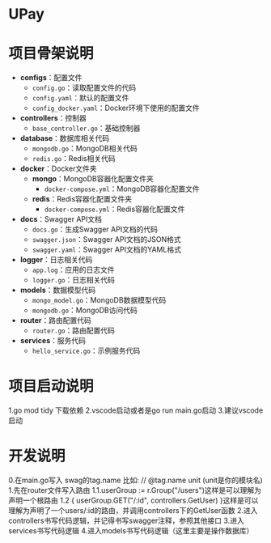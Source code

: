 # UPay
# 项目骨架说明
- **configs**：配置文件
  - `config.go`：读取配置文件的代码
  - `config.yaml`：默认的配置文件
  - `config_docker.yaml`：Docker环境下使用的配置文件
- **controllers**：控制器
  - `base_controller.go`：基础控制器
- **database**：数据库相关代码
  - `mongodb.go`：MongoDB相关代码
  - `redis.go`：Redis相关代码
- **docker**：Docker文件夹
  - **mongo**：MongoDB容器化配置文件夹
    - `docker-compose.yml`：MongoDB容器化配置文件
  - **redis**：Redis容器化配置文件夹
    - `docker-compose.yml`：Redis容器化配置文件
- **docs**：Swagger API文档
  - `docs.go`：生成Swagger API文档的代码
  - `swagger.json`：Swagger API文档的JSON格式
  - `swagger.yaml`：Swagger API文档的YAML格式
- **logger**：日志相关代码
  - `app.log`：应用的日志文件
  - `logger.go`：日志相关代码
- **models**：数据模型代码
  - `mongo_model.go`：MongoDB数据模型代码
  - `mongodb.go`：MongoDB访问代码
- **router**：路由配置代码
  - `router.go`：路由配置代码
- **services**：服务代码
  - `hello_service.go`：示例服务代码

# 项目启动说明
1.go mod tidy 下载依赖
2.vscode启动或者是go run main.go启动
3.建议vscode启动
# 开发说明
0.在main.go写入 swag的tag.name  比如: // @tag.name unit (unit是你的模块名)
1.先在router文件写入路由
1.1.userGroup := r.Group("/users")这样是可以理解为声明一个根路由
1.2	{
		userGroup.GET("/:id", controllers.GetUser)
	}这样是可以理解为声明了一个users/:id的路由，并调用controllers下的GetUser函数
2.进入controllers书写代码逻辑，并记得书写swagger注释，参照其他接口
3.进入services书写代码逻辑
4.进入models书写代码逻辑（这里主要是操作数据库）
